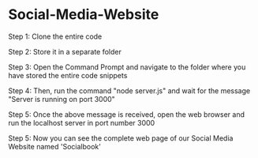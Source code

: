 # Social-Media-Website

Step 1: Clone the entire code

Step 2: Store it in a separate folder

Step 3: Open the Command Prompt and navigate to the folder where you have stored the entire code snippets

Step 4: Then, run the command "node server.js" and wait for the message "Server is running on port 3000"

Step 5: Once the above message is received, open the web browser and run the localhost server in port number 3000

Step 5: Now you can see the complete web page of our Social Media Website named 'Socialbook'
